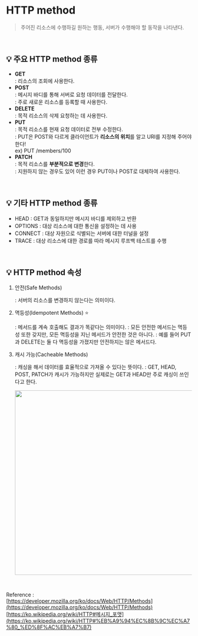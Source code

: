# HTTP method
> 주어진 리소스에 수행하길 원하는 행동, 서버가 수행해야 할 동작을 나타낸다.

<br>

## 💡 주요 HTTP method 종류

- **GET** <br>
    : 리소스의 조회에 사용한다.<br>
- **POST** <br>
    : 메시지 바디를 통해 서버로 요청 데이터를 전달한다.<br>
    : 주로 새로운 리소스를 등록할 때 사용한다.<br>
- **DELETE** <br>
    : 목적 리소스의 삭제 요청하는 데 사용한다.<br>
- **PUT** <br>
    : 목적 리소스를 현재 요청 데이터로 전부 수정한다.<br>
    : PUT은 POST와 다르게 클라이언트가 **리소스의 위치**를 알고 URI를 지정해 주어야 한다!<br>
    ex) PUT /members/100<br>
- **PATCH** <br>
    : 목적 리소스를 **부분적으로 변경**한다. <br>
    : 지원하지 않는 경우도 있어 이런 경우 PUT이나 POST로 대체하여 사용한다. <br>

<br>

## 💡 기타 HTTP method 종류

- HEAD : GET과 동일하지만 메시지 바디를 제외하고 반환
- OPTIONS : 대상 리소스에 대한 통신을 설정하는 데 사용
- CONNECT : 대상 자원으로 식별되는 서버에 대한 터널을 설정
- TRACE : 대상 리소스에 대한 경로를 따라 메시지 루프백 테스트를 수행

<br>


## 💡 HTTP method 속성

1. 안전(Safe Methods)

    : 서버의 리소스를 변경하지 않는다는 의미이다.

2. 멱등성(Idempotent Methods) ⭐

    : 메서드를 계속 호출해도 결과가 똑같다는 의미이다. 
    : 모든 안전한 메서드는 멱등성 또한 갖지만, 모든 멱등성을 지닌 메서드가 안전한 것은 아니다. 
    : 예를 들어 PUT과 DELETE는 둘 다 멱등성을 가졌지만 안전하지는 않은 메서드다.

3. 캐시 가능(Cacheable Methods)

    : 캐싱을 해서 데이터를 효율적으로 가져올 수 있다는 뜻이다. 
    : GET, HEAD, POST, PATCH가 캐시가 가능하지만 실제로는 GET과 HEAD만 주로 캐싱이 쓰인다고 한다.


    <img src="https://user-images.githubusercontent.com/70243735/134891746-534f2b2b-2451-4bd2-8ea8-35a7e8273c16.png" width="500px">


<br>

Reference : <br>
[https://developer.mozilla.org/ko/docs/Web/HTTP/Methods](https://developer.mozilla.org/ko/docs/Web/HTTP/Methods) <br>
[https://ko.wikipedia.org/wiki/HTTP#메시지_포맷](https://ko.wikipedia.org/wiki/HTTP#%EB%A9%94%EC%8B%9C%EC%A7%80_%ED%8F%AC%EB%A7%B7)